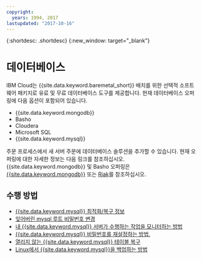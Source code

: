 ```yaml
---
copyright:
  years: 1994, 2017
lastupdated: "2017-10-16"
---
```


{:shortdesc: .shortdesc}
{:new_window: target="_blank"}


# 데이터베이스

IBM Cloud는 {{site.data.keyword.baremetal_short}} 배치를 위한 선택적 소프트웨어 패키지로 유료 및 무료 데이터베이스 도구를 제공합니다. 현재 데이터베이스 오퍼링에 다음 옵션이 포함되어 있습니다.

* {{site.data.keyword.mongodb}}
* Basho
* Cloudera
* Microsoft SQL
* {{site.data.keyword.mysql}}

주문 프로세스에서 새 서버 주문에 데이터베이스 솔루션을 추가할 수 있습니다. 현재 오퍼링에 대한 자세한 정보는 다음 링크를 참조하십시오. {{site.data.keyword.mongodb}} 및 Basho 오퍼링은 [{{site.data.keyword.mongodb}}](mongodb.html) 또는 [Riak](riak.html)를 참조하십시오.

## 수행 방법

* [{{site.data.keyword.mysql}} 최적화/복구 정보](mysql-optimization-repair-information.html)
* [잊어버린 mysql 루트 비밀번호 변경](changing-forgotten-mysql-root-password.html)
* [내 {{site.data.keyword.mysql}} 서버가 수행하는 작업을 모니터하는 방법](how-can-i-monitor-what-my-mysql-server-doing.html)
* [{{site.data.keyword.mysql}} 비밀번호를 재설정하는 방법.](how-reset-mysql-password.html)
* [열리지 않는 {{site.data.keyword.mysql}} 테이블 복구](repair-mysql-tables-will-not-open.html)
* [Linux에서 {{site.data.keyword.mysql}}을 백업하는 방법](how-do-i-backup-mysql-linux.html)
